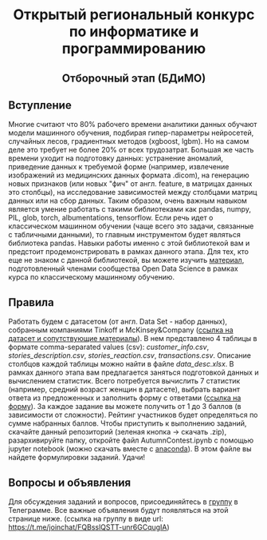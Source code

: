 # <center> Открытый региональный конкурс по информатике и программированию
## <center> Отборочный этап (БДиМО)

## Вступление

Многие считают что 80% рабочего времени аналитики данных обучают модели машинного обучения, подбирая гипер-параметры нейросетей, случайных лесов, градиентных методов (xgboost, lgbm). Но на самом деле это требует не более 20% от всех трудозатрат. Большая же часть времени уходит на подготовку данных: устранение аномалий, приведение данных к требуемой форме (например, извлечение изображений из медицинских данных формата .dicom), на генерацию новых признаков (или новых "фич" от англ. feature, в матрицах данных это столбцы), на исследование зависимостей между столбцами матриц данных или на сбор данных. Таким образом, очень важным навыком является умение работать с такими библиотеками как pandas, numpy, PIL, glob, torch, albumentations, tensorflow. Если речь идет о классическом машинном обучении (чаще всего это задачи, связанные с табличными данными), то главным инструментом будет являться библиотека pandas. Навыки работы именно с этой библиотекой вам и предстоит продемонстрировать в рамках данного этапа. Для тех, кто еще не знаком с данной библиотекой, вы можете изучить [материал](https://habr.com/en/company/ods/blog/322626/), подготовленный членами сообщества Open Data Science в рамках курса по классическому машинному обучению. 

## Правила

Работать будем с датасетом (от англ. Data Set - набор данных), собранным компаниями Tinkoff и McKinsey&Company ([ссылка на датасет и сопутствующие материалы](https://drive.google.com/open?id=1PM3jfJK7S-SORXSX_uwyoT0FU8dSWyim)). В нем представлено 4 таблицы в формате comma-separated values (csv): *customer_info.csv*, *stories_description.csv*, *stories_reaction.csv*, *transactions.csv*. Описание столбцов каждой таблицы можно найти в файле *data_desc.xlsx*. В рамках данного этапа вам предлагается заняться подготовкой данных и вычислением статистик. Всего потребуется вычислить 7 статистик (например, средний возраст женщин в датасете), выбрать вариант ответа из предложенных и заполнить форму с ответами ([ссылка на форму](https://forms.gle/ZjRjUXvcoUyn3dKk7)). За каждое задание вы можете получить от 1 до 3 баллов (в зависимости от сложности). Рейтинг участников будет определяться по сумме набранных баллов. Чтобы приступить к выполнению заданий, скачайте данный репозиторий (зеленая кнопка -> скачать .zip), разархивируйте папку, откройте файл AutumnContest.ipynb с помощью jupyter notebook (можно скачать вместе с [anaconda](https://www.anaconda.com/distribution/)). В этом файле вы найдете формулировки заданий. Удачи!


## Вопросы и объявления

Для обсуждения заданий и вопросов, присоединяйтесь в [группу](https://t.me/joinchat/FQBsslQSTT-unr6GCqugIA) в Телеграмме. Все важные объявления будут появляться на этой странице ниже. (ссылка на группу в виде url: https://t.me/joinchat/FQBsslQSTT-unr6GCqugIA)
